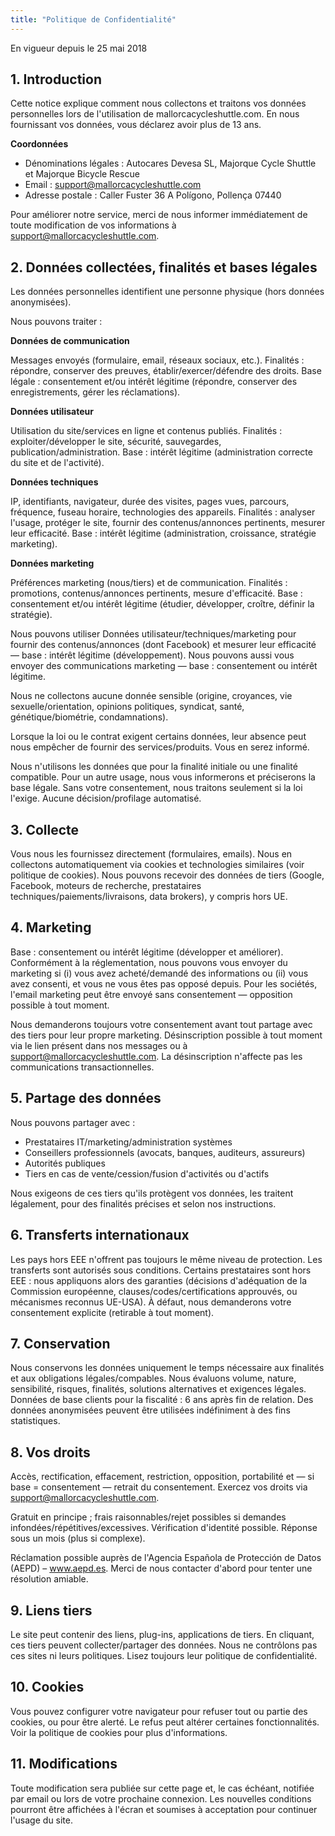 ```yaml
---
title: "Politique de Confidentialité"
---
```


En vigueur depuis le 25 mai 2018

## 1. Introduction

Cette notice explique comment nous collectons et traitons vos données personnelles lors de l'utilisation de mallorcacycleshuttle.com. En nous fournissant vos données, vous déclarez avoir plus de 13 ans.

**Coordonnées**
- Dénominations légales : Autocares Devesa SL, Majorque Cycle Shuttle et Majorque Bicycle Rescue
- Email : support@mallorcacycleshuttle.com
- Adresse postale : Caller Fuster 36 A Polígono, Pollença 07440

Pour améliorer notre service, merci de nous informer immédiatement de toute modification de vos informations à support@mallorcacycleshuttle.com.

## 2. Données collectées, finalités et bases légales

Les données personnelles identifient une personne physique (hors données anonymisées).

Nous pouvons traiter :

**Données de communication**

Messages envoyés (formulaire, email, réseaux sociaux, etc.). Finalités : répondre, conserver des preuves, établir/exercer/défendre des droits. Base légale : consentement et/ou intérêt légitime (répondre, conserver des enregistrements, gérer les réclamations).

**Données utilisateur**

Utilisation du site/services en ligne et contenus publiés. Finalités : exploiter/développer le site, sécurité, sauvegardes, publication/administration. Base : intérêt légitime (administration correcte du site et de l'activité).

**Données techniques**

IP, identifiants, navigateur, durée des visites, pages vues, parcours, fréquence, fuseau horaire, technologies des appareils. Finalités : analyser l'usage, protéger le site, fournir des contenus/annonces pertinents, mesurer leur efficacité. Base : intérêt légitime (administration, croissance, stratégie marketing).

**Données marketing**

Préférences marketing (nous/tiers) et de communication. Finalités : promotions, contenus/annonces pertinents, mesure d'efficacité. Base : consentement et/ou intérêt légitime (étudier, développer, croître, définir la stratégie).

Nous pouvons utiliser Données utilisateur/techniques/marketing pour fournir des contenus/annonces (dont Facebook) et mesurer leur efficacité — base : intérêt légitime (développement). Nous pouvons aussi vous envoyer des communications marketing — base : consentement ou intérêt légitime.

Nous ne collectons aucune donnée sensible (origine, croyances, vie sexuelle/orientation, opinions politiques, syndicat, santé, génétique/biométrie, condamnations).

Lorsque la loi ou le contrat exigent certains données, leur absence peut nous empêcher de fournir des services/produits. Vous en serez informé.

Nous n'utilisons les données que pour la finalité initiale ou une finalité compatible. Pour un autre usage, nous vous informerons et préciserons la base légale. Sans votre consentement, nous traitons seulement si la loi l'exige. Aucune décision/profilage automatisé.

## 3. Collecte

Vous nous les fournissez directement (formulaires, emails). Nous en collectons automatiquement via cookies et technologies similaires (voir politique de cookies). Nous pouvons recevoir des données de tiers (Google, Facebook, moteurs de recherche, prestataires techniques/paiements/livraisons, data brokers), y compris hors UE.

## 4. Marketing

Base : consentement ou intérêt légitime (développer et améliorer). Conformément à la réglementation, nous pouvons vous envoyer du marketing si (i) vous avez acheté/demandé des informations ou (ii) vous avez consenti, et vous ne vous êtes pas opposé depuis. Pour les sociétés, l'email marketing peut être envoyé sans consentement — opposition possible à tout moment.

Nous demanderons toujours votre consentement avant tout partage avec des tiers pour leur propre marketing. Désinscription possible à tout moment via le lien présent dans nos messages ou à support@mallorcacycleshuttle.com. La désinscription n'affecte pas les communications transactionnelles.

## 5. Partage des données

Nous pouvons partager avec :

- Prestataires IT/marketing/administration systèmes
- Conseillers professionnels (avocats, banques, auditeurs, assureurs)
- Autorités publiques
- Tiers en cas de vente/cession/fusion d'activités ou d'actifs

Nous exigeons de ces tiers qu'ils protègent vos données, les traitent légalement, pour des finalités précises et selon nos instructions.

## 6. Transferts internationaux

Les pays hors EEE n'offrent pas toujours le même niveau de protection. Les transferts sont autorisés sous conditions. Certains prestataires sont hors EEE : nous appliquons alors des garanties (décisions d'adéquation de la Commission européenne, clauses/codes/certifications approuvés, ou mécanismes reconnus UE-USA). À défaut, nous demanderons votre consentement explicite (retirable à tout moment).

## 7. Conservation

Nous conservons les données uniquement le temps nécessaire aux finalités et aux obligations légales/compables. Nous évaluons volume, nature, sensibilité, risques, finalités, solutions alternatives et exigences légales. Données de base clients pour la fiscalité : 6 ans après fin de relation. Des données anonymisées peuvent être utilisées indéfiniment à des fins statistiques.

## 8. Vos droits

Accès, rectification, effacement, restriction, opposition, portabilité et — si base = consentement — retrait du consentement. Exercez vos droits via support@mallorcacycleshuttle.com.

Gratuit en principe ; frais raisonnables/rejet possibles si demandes infondées/répétitives/excessives. Vérification d'identité possible. Réponse sous un mois (plus si complexe).

Réclamation possible auprès de l'Agencia Española de Protección de Datos (AEPD) – www.aepd.es. Merci de nous contacter d'abord pour tenter une résolution amiable.

## 9. Liens tiers

Le site peut contenir des liens, plug-ins, applications de tiers. En cliquant, ces tiers peuvent collecter/partager des données. Nous ne contrôlons pas ces sites ni leurs politiques. Lisez toujours leur politique de confidentialité.

## 10. Cookies

Vous pouvez configurer votre navigateur pour refuser tout ou partie des cookies, ou pour être alerté. Le refus peut altérer certaines fonctionnalités. Voir la politique de cookies pour plus d'informations.

## 11. Modifications

Toute modification sera publiée sur cette page et, le cas échéant, notifiée par email ou lors de votre prochaine connexion. Les nouvelles conditions pourront être affichées à l'écran et soumises à acceptation pour continuer l'usage du site.
